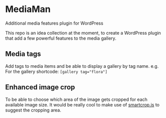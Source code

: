 # MediaMan
Additional media features plugin for WordPress

This repo is an idea collection at the moment, to create a WordPress plugin that add a few powerful features to the media gallery.

## Media tags
Add tags to media items and be able to display a gallery by tag name.
e.g. For the gallery shortcode: `[gallery tag="flora"]`

## Enhanced image crop
To be able to choose which area of the image gets cropped for each available image size.
It would be really cool to make use of [smartcrop.js](https://github.com/jwagner/smartcrop.js) to suggest the cropping area.

